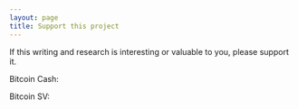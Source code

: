 ```yaml
---
layout: page
title: Support this project
---
```


If this writing and research is interesting or valuable to you, please support it.

Bitcoin Cash:

Bitcoin SV:
